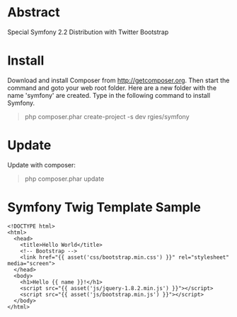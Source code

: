 Abstract
===========

Special Symfony 2.2 Distribution with Twitter Bootstrap

Install
========

Download and install Composer from http://getcomposer.org.
Then start the command and goto your web root folder. Here are a new folder with the name 'symfony' are created. Type in the following command to install Symfony.

> php composer.phar create-project -s dev rgies/symfony


Update
========

Update with composer:

> php composer.phar update


Symfony Twig Template Sample
=============================

    <!DOCTYPE html>
    <html>
      <head>
        <title>Hello World</title>
        <!-- Bootstrap -->
        <link href="{{ asset('css/bootstrap.min.css') }}" rel="stylesheet" media="screen">
      </head>
      <body>
        <h1>Hello {{ name }}!</h1>
        <script src="{{ asset('js/jquery-1.8.2.min.js') }}"></script>
        <script src="{{ asset('js/bootstrap.min.js') }}"></script>
      </body>
    </html>

